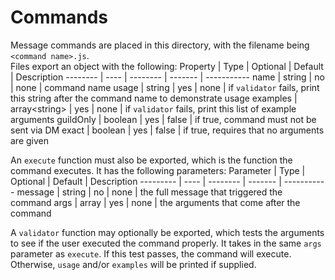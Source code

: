# Commands
Message commands are placed in this directory, with the filename being `<command name>.js`.\
Files export an object with the following:
Property | Type | Optional | Default | Description
-------- | ---- | -------- | ------- | -----------
name | string | no | none | command name
usage | string | yes | none | if `validator` fails, print this string after the command name to demonstrate usage
examples | array\<string\> | yes | none | if `validator` fails, print this list of example arguments
guildOnly | boolean | yes | false | if true, command must not be sent via DM
exact | boolean | yes | false | if true, requires that no arguments are given

An `execute` function must also be exported, which is the function the command executes. It has the following parameters:
Parameter | Type | Optional | Default | Description
--------- | ---- | -------- | ------- | -----------
message | string | no | none | the full message that triggered the command
args | array | yes | none | the arguments that come after the command

A `validator` function may optionally be exported, which tests the arguments to see if the user executed the command properly. It takes in the same `args` parameter as `execute`. If this test passes, the command will execute. Otherwise, `usage` and/or `examples` will be printed if supplied.
